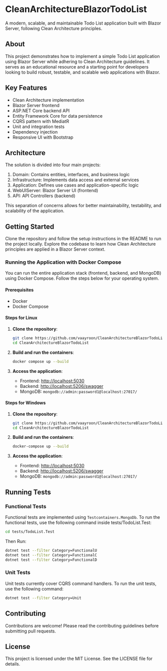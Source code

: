 # CleanArchitectureBlazorTodoList

A modern, scalable, and maintainable Todo List application built with Blazor Server, following Clean Architecture principles.

## About

This project demonstrates how to implement a simple Todo List application using Blazor Server while adhering to Clean Architecture guidelines. It serves as an educational resource and a starting point for developers looking to build robust, testable, and scalable web applications with Blazor.

## Key Features

- Clean Architecture implementation
- Blazor Server frontend
- ASP.NET Core backend API
- Entity Framework Core for data persistence
- CQRS pattern with MediatR
- Unit and integration tests
- Dependency injection
- Responsive UI with Bootstrap

## Architecture

The solution is divided into four main projects:

1. Domain: Contains entities, interfaces, and business logic
2. Infrastructure: Implements data access and external services
3. Application: Defines use cases and application-specific logic
4. WebUIServer: Blazor Server UI (frontend)
5. API: API Controllers (backend)

This separation of concerns allows for better maintainability, testability, and scalability of the application.

## Getting Started

Clone the repository and follow the setup instructions in the README to run the project locally. Explore the codebase to learn how Clean Architecture principles are applied in a Blazor Server context.

### Running the Application with Docker Compose

You can run the entire application stack (frontend, backend, and MongoDB) using Docker Compose. Follow the steps below for your operating system.

#### Prerequisites

- Docker
- Docker Compose

#### Steps for Linux

1. **Clone the repository**:
    ```sh
    git clone https://github.com/vaayroon/CleanArchitectureBlazorTodoList.git
    cd CleanArchitectureBlazorTodoList
    ```

2. **Build and run the containers**:
    ```sh
    docker compose up --build
    ```

3. **Access the application**:
    - Frontend: [http://localhost:5030](http://localhost:5030)
    - Backend: [http://localhost:5206/swagger](http://localhost:5206/swagger)
    - MongoDB: `mongodb://admin:password1@localhost:27017/`

#### Steps for Windows

1. **Clone the repository**:
    ```sh
    git clone https://github.com/vaayroon/CleanArchitectureBlazorTodoList.git
    cd CleanArchitectureBlazorTodoList
    ```

2. **Build and run the containers**:
    ```sh
    docker-compose up --build
    ```

3. **Access the application**:
    - Frontend: [http://localhost:5030](http://localhost:5030)
    - Backend: [http://localhost:5206/swagger](http://localhost:5206/swagger)
    - MongoDB: `mongodb://admin:password1@localhost:27017/`

## Running Tests

### Functional Tests

Functional tests are implemented using `Testcontainers.MongoDb`. To run the functional tests, use the following command inside tests/TodoList.Test:

```sh
cd tests/TodoList.Test
```

Then Run:

```sh
dotnet test --filter Category=FunctionalU
dotnet test --filter Category=FunctionalC
dotnet test --filter Category=FunctionalD
```

### Unit Tests

Unit tests currently cover CQRS command handlers. To run the unit tests, use the following command:

```sh
dotnet test --filter Category=Unit
```

## Contributing

Contributions are welcome! Please read the contributing guidelines before submitting pull requests.

## License

This project is licensed under the MIT License. See the LICENSE file for details.

